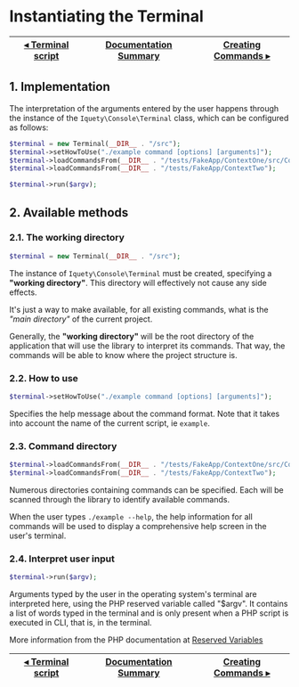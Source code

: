 # Instantiating the Terminal

[◂ Terminal script](02-terminal-script.md) | [Documentation Summary](index.md) | [Creating Commands ▸](04-creating-commands.md)
-- | -- | --

## 1. Implementation

The interpretation of the arguments entered by the user happens through the instance of the `Iquety\Console\Terminal` class, which can be configured as follows:

```php
$terminal = new Terminal(__DIR__ . "/src");
$terminal->setHowToUse("./example command [options] [arguments]");
$terminal->loadCommandsFrom(__DIR__ . "/tests/FakeApp/ContextOne/src/Commands");
$terminal->loadCommandsFrom(__DIR__ . "/tests/FakeApp/ContextTwo");

$terminal->run($argv);
```

## 2. Available methods

### 2.1. The working directory

```php
$terminal = new Terminal(__DIR__ . "/src");
```

The instance of `Iquety\Console\Terminal` must be created, specifying a **"working directory"**.
This directory will effectively not cause any side effects.

It's just a way to make available, for all existing commands, what is the *"main directory"* of the current project.

Generally, the **"working directory"** will be the root directory of the application that will use the library to interpret its commands. That way, the commands will be able to know where the project structure is.

### 2.2. How to use

```php
$terminal->setHowToUse("./example command [options] [arguments]");
```

Specifies the help message about the command format. Note that it takes into account the name of the current script, ie `example`.

### 2.3. Command directory

```php
$terminal->loadCommandsFrom(__DIR__ . "/tests/FakeApp/ContextOne/src/Commands");
$terminal->loadCommandsFrom(__DIR__ . "/tests/FakeApp/ContextTwo");
```

Numerous directories containing commands can be specified. Each will be scanned through the library to identify available commands.

When the user types `./example --help`, the help information for all commands will be used to display a comprehensive help screen in the user's terminal.

### 2.4. Interpret user input

```php
$terminal->run($argv);
```

Arguments typed by the user in the operating system's terminal are interpreted here, using the PHP reserved variable called "$argv". It contains a list of words typed in the terminal and is only present when a PHP script is executed in CLI, that is, in the terminal.

More information from the PHP documentation at [Reserved Variables](https://www.php.net/manual/pt_BR/reserved.variables.argv.php)

[◂ Terminal script](02-terminal-script.md) | [Documentation Summary](index.md) | [Creating Commands ▸](04-creating-commands.md)
-- | -- | --
